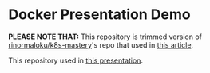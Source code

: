 # Docker Presentation Demo

**PLEASE NOTE THAT:** This repository is trimmed version of [rinormaloku/k8s-mastery](https://github.com/rinormaloku/k8s-mastery)'s repo that used in [this article](https://medium.freecodecamp.org/learn-kubernetes-in-under-3-hours-a-detailed-guide-to-orchestrating-containers-114ff420e882).

This repository used in [this presentation](https://molcay.github.io/Presentations/docker/index.html).
